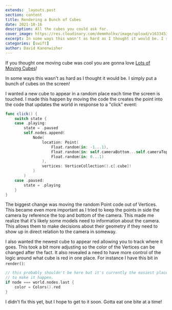```yaml
---
extends: _layouts.post
section: content
title: Rendering a Bunch of Cubes
date: 2021-10-16
description: All the cubes you could ask for.
cover_image: https://res.cloudinary.com/demmholkv/image/upload/v1633453571/blog/cubes-on-xcode_zoryur.jpg
excerpt: In some ways this wasn't as hard as I thought it would be. I simply put a bunch of cubes on the screen!
categories: [swift]
author: David Kanenwisher
---
```


If you thought one moving cube was cool you are gonna love [Lots of Moving Cubes](https://youtu.be/4wH-3VwPxtQ)!

In some ways this wasn't as hard as I thought it would be. I simply put a bunch of cubes on the screen!

I wanted a new cube to appear in a random place each time the screen is touched. I made this happen by moving the code the creates the point into the code that updates the world in response to a "click" event:

```swift
func click() {
    switch state {
    case .playing:
        state = .paused
        self.nodes.append(
            Node(
                location: Point(
                    Float.random(in: -1...1),
                    Float.random(in: self.cameraBottom...self.cameraTop),
                    Float.random(in: 0...1)
                ),
                vertices: VerticeCollection().c[.cube]!
            )
        )
    case .paused:
        state = .playing
    }
}
```

The biggest change was moving the random Point code out of Vertices. This became even more important as I tried to keep the points in side the camera by reference the top and bottom of the camera. This made me realize that it's likely some models need to information about the camera. This allows them to make decisions about their geometry if they need to show up in direct relation to the camera in someway.

I also wanted the newest cube to appear red allowing you to track where it goes. This took a bit more adjusting so the color of the Vertices can be changed after the fact. It also revealed a need to have more control of the logic around what cube is red in one place. For instance I have this bit in `render()`:

```swift
// this probably shouldn't be here but it's currently the easiest place
// to make it happen.
if node === world.nodes.last {
    color = Colors().red
}
```

I didn't fix this yet, but I hope to get to it soon. Gotta eat one bite at a time!